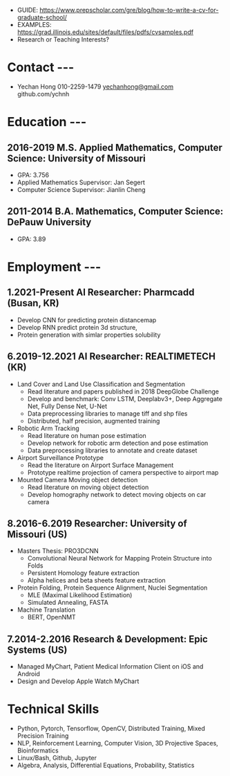 * GUIDE: https://www.prepscholar.com/gre/blog/how-to-write-a-cv-for-graduate-school/
* EXAMPLES: https://grad.illinois.edu/sites/default/files/pdfs/cvsamples.pdf
* Research or Teaching Interests?

# Contact ---
* Yechan Hong 010-2259-1479 yechanhong@gmail.com github.com/ychnh

# Education ---

## 2016-2019 M.S. Applied Mathematics, Computer Science: University of Missouri
* GPA: 3.756
* Applied Mathematics Supervisor: Jan Segert
* Computer Science Supervisor: Jianlin Cheng

## 2011-2014 B.A. Mathematics, Computer Science: DePauw University
* GPA: 3.89

# Employment ---

## 1.2021-Present AI Researcher: Pharmcadd (Busan, KR)
* Develop CNN for predicting protein distancemap
* Develop RNN predict protein 3d structure, 
* Protein generation with simlar properties solubility

## 6.2019-12.2021 AI Researcher: REALTIMETECH (KR)
* Land Cover and Land Use Classification and Segmentation
  * Read literature and papers published in 2018 DeepGlobe Challenge
  * Develop and benchmark: Conv LSTM, Deeplabv3+, Deep Aggregate Net, Fully Dense Net, U-Net
  * Data preprocessing libraries to manage tiff and shp files
  * Distributed, half precision, augmented training
* Robotic Arm Tracking
  * Read literature on human pose estimation
  * Develop network for robotic arm detection and pose estimation
  * Data preprocessing libraries to annotate and create dataset
* Airport Surveillance Prototype
  * Read the literature on Airport Surface Management
  * Prototype realtime projection of camera perspective to airport map
* Mounted Camera Moving object detection
  * Read literature on moving object detection
  * Develop homography network to detect moving objects on car camera

## 8.2016-6.2019 Researcher: University of Missouri (US)
* Masters Thesis: PRO3DCNN
  * Convolutional Neural Network for Mapping Protein Structure into Folds
  * Persistent Homology feature extraction
  * Alpha helices and beta sheets feature extraction
* Protein Folding, Protein Sequence Alignment, Nuclei Segmentation
  * MLE (Maximal Likelihood Estimation)
  * Simulated Annealing, FASTA
* Machine Translation
  * BERT, OpenNMT

## 7.2014-2.2016 Research & Development: Epic Systems (US)
* Managed MyChart, Patient Medical Information Client on iOS and Android
* Design and Develop Apple Watch MyChart


# Technical Skills
* Python, Pytorch, Tensorflow, OpenCV, Distributed Training, Mixed Precision Training
* NLP, Reinforcement Learning, Computer Vision, 3D Projective Spaces, Bioinformatics
* Linux/Bash, Github, Jupyter
* Algebra, Analysis, Differential Equations, Probability, Statistics
